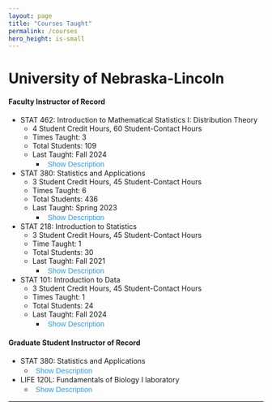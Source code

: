 ```yaml
---
layout: page
title: "Courses Taught"
permalink: /courses
hero_height: is-small
---
```


# University of Nebraska-Lincoln

#### Faculty Instructor of Record

- STAT 462: Introduction to Mathematical Statistics I: Distribution Theory
  - 4 Student Credit Hours, 60 Student-Contact Hours
  - Times Taught: 3
  - Total Students: 109
  - Last Taught: Fall 2024
    - <button class="show-hide-btn" onclick="toggleContent(this, 'description462')">Show Description</button>
    <div class="course-description hidden-content" id="description462">
    Sample space, random variable, expectation, conditional probability and independence, moment generating function, special distributions, sampling distributions, order statistics, limiting distributions, and central limit theorem.
    </div>
- STAT 380: Statistics and Applications
  - 3 Student Credit Hours, 45 Student-Contact Hours
  - Times Taught: 6
  - Total Students: 436
  - Last Taught: Spring 2023
    - <button class="show-hide-btn" onclick="toggleContent(this, 'description380')">Show Description</button>
    <div class="course-description hidden-content" id="description380">
    Probability calculus; random variables, their probability distributions and expected values; t, F and chi-square sampling distributions; estimation; testing of hypothesis; and regression analysis with applications.
    </div>
- STAT 218: Introduction to Statistics
  - 3 Student Credit Hours, 45 Student-Contact Hours
  - Time Taught: 1
  - Total Students: 30
  - Last Taught: Fall 2021
    - <button class="show-hide-btn" onclick="toggleContent(this, 'description218')">Show Description</button>
    <div class="course-description hidden-content" id="description218">
    The practical application of statistical thinking to contemporary issues; collection and organization of data; probability distributions; statistical inference; estimation; and hypothesis testing.
    </div>
- STAT 101: Introduction to Data
  - 3 Student Credit Hours, 45 Student-Contact Hours
  - Times Taught: 1
  - Total Students: 24
  - Last Taught: Fall 2024
    - <button class="show-hide-btn" onclick="toggleContent(this, 'description101')">Show Description</button>
    <div class="course-description hidden-content" id="description101">
    An introduction to statistics through exploratory data analysis and data visualization. Topics include data types, chart types, methods for working with and reducing data, simple regression, regression diagnostics. Focuses on how to communicate statistical information and how to critically consume statistical information presented in the media and popular press.
    </div>

#### Graduate Student Instructor of Record

- STAT 380: Statistics and Applications
  - <button class="show-hide-btn" onclick="toggleContent(this, 'description380-2')">Show Description</button>
  <div class="course-description hidden-content" id="description380-2">
  Probability calculus; random variables, their probability distributions and expected values; t, F and chi-square sampling distributions; estimation; testing of hypothesis; and regression analysis with applications.
  </div>
- LIFE 120L: Fundamentals of Biology I laboratory
  - <button class="show-hide-btn" onclick="toggleContent(this, 'description120l')">Show Description</button>
  <div class="course-description hidden-content" id="description120l">
  This laboratory will use a systems-based approach to explore the study of life at the cellular level, investigating cellular structures, chemical processes, cell metabolism, cell division, gene expression and introducing patterns of inheritance.
  </div>

---

<!--
# Michigan Technological University

#### Undergraduate Teaching Assistant

-

#### Undergraduate Grading Assistant

---


### STAT 462

Description or details about STAT 462.

### STAT 380

Description or details about STAT 380.

### STAT 101

Description or details about STAT 101.

### Course Name

Description or details about the course at Michigan Technological University.
-->

<script>
    function toggleContent(button, contentId) {
        const content = document.getElementById(contentId);
        const isHidden = content.classList.contains('hidden-content');
        
        if (isHidden) {
            content.classList.remove('hidden-content');
            button.textContent = 'Hide ' + button.textContent.split(' ')[1];
        } else {
            content.classList.add('hidden-content');
            button.textContent = 'Show ' + button.textContent.split(' ')[1];
        }
    }
</script>

<style>
    .hidden-content {
        display: none;
    }
    
    .show-hide-btn {
        background: none;
        border: none;
        color: #3498db;
        cursor: pointer;
        font-weight: 500;
        display: block;
        margin-top: 2px;
        font-size: 0.9rem;
            }
    
    .show-hide-btn:hover {
        text-decoration: underline;
    }
</style>
